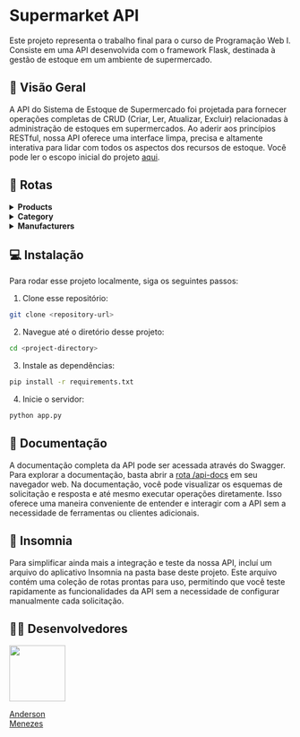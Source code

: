 # Supermarket API
Este projeto representa o trabalho final para o curso de Programação Web I. Consiste em uma API desenvolvida com o framework Flask, destinada à gestão de estoque em um ambiente de supermercado.

## 🛒 Visão Geral
A API do Sistema de Estoque de Supermercado foi projetada para fornecer operações completas de CRUD (Criar, Ler, Atualizar, Excluir) relacionadas à administração de estoques em supermercados. Ao aderir aos princípios RESTful, nossa API oferece uma interface limpa, precisa e altamente interativa para lidar com todos os aspectos dos recursos de estoque. Você pode ler o escopo inicial do projeto [aqui](https://docs.google.com/document/d/1X4wjatlVUa80E7u3VwwE6aVIaxxLmiBwUOya_DKId7M/edit?usp=sharing).

## 🔀 Rotas
<details>
<summary><strong>Products</strong></summary>
<br><p>Essa rota tem como objetivo a administração da entidade produtos</p>
<table>
    <thead>
        <tr>
            <th>Requisição</th>
            <th>Rota</th>
            <th>Descrição</th>
        </tr>
    </thead>
    <tbody>
        <tr>
            <td>GET</td>
            <td>/products</td>
            <td>Buscar todos os produtos</td>
        </tr>
        <tr>
            <td>POST</td>
            <td>/products</td>
            <td>Cadastrar um novo produto</td>
        </tr>
        <tr>
            <td>PUT</td>
            <td>/products/&#123;id&#125;</td>
            <td>Editar um produto já existente</td>
        </tr>
         <tr>
            <td>DELETE</td>
            <td>/products/&#123;id&#125;</td>
            <td>Deletar um produto já existente</td>
        </tr>
    </tbody>
</table>     
</details>

<details>
<summary><strong>Category</strong></summary>
<br><p>Essa rota tem como objetivo a administração da entidade categorias</p>
<table>
    <thead>
        <tr>
            <th>Requisição</th>
            <th>Rota</th>
            <th>Descrição</th>
        </tr>
    </thead>
    <tbody>
        <tr>
            <td>GET</td>
            <td>/categories</td>
            <td>Buscar todas as categorias</td>
        </tr>
        <tr>
            <td>POST</td>
            <td>/categories</td>
            <td>Cadastrar uma nova categoria</td>
        </tr>
        <tr>
            <td>PUT</td>
            <td>/categories/&#123;id&#125;</td>
            <td>Editar uma categoria já existente</td>
        </tr>
         <tr>
            <td>DELETE</td>
            <td>/categories/&#123;id&#125;</td>
            <td>Deletar uma categoria já existente</td>
        </tr>
    </tbody>
</table>
</details>

<details>
<summary><strong>Manufacturers</strong></summary>
<br><p>Essa rota tem como objetivo a administração da entidade fabricantes</p>
<table>
    <thead>
        <tr>
            <th>Requisição</th>
            <th>Rota</th>
            <th>Descrição</th>
        </tr>
    </thead>
    <tbody>
        <tr>
            <td>GET</td>
            <td>/categories</td>
            <td>Buscar todos os fabricantes</td>
        </tr>
        <tr>
            <td>POST</td>
            <td>/categories</td>
            <td>Cadastrar um novo fabricante</td>
        </tr>
        <tr>
            <td>PUT</td>
            <td>/categories/&#123;id&#125;</td>
            <td>Editar um fabricante já existente</td>
        </tr>
         <tr>
            <td>DELETE</td>
            <td>/categories/&#123;id&#125;</td>
            <td>Deletar um fabricante já existente</td>
        </tr>
    </tbody>
</table>     
</details>

## 💻 Instalação

Para rodar esse projeto localmente, siga os seguintes passos:
1. Clone esse repositório:
```bash
git clone <repository-url>
```

2. Navegue até o diretório desse projeto:
```bash
cd <project-directory>
```

3. Instale as dependências:
```bash
pip install -r requirements.txt
```

4. Inicie o servidor:
```bash
python app.py
```

## 📄 Documentação

A documentação completa da API pode ser acessada através do Swagger. Para explorar a documentação, basta abrir a [rota /api-docs](http://127.0.0.1:5000/api/docs/) em seu navegador web. Na documentação, você pode visualizar os esquemas de solicitação e resposta e até mesmo executar operações diretamente. Isso oferece uma maneira conveniente de entender e interagir com a API sem a necessidade de ferramentas ou clientes adicionais.

## 🌙 Insomnia
Para simplificar ainda mais a integração e teste da nossa API, incluí um arquivo do aplicativo Insomnia na pasta base deste projeto. Este arquivo contém uma coleção de rotas prontas para uso, permitindo que você teste rapidamente as funcionalidades da API sem a necessidade de configurar manualmente cada solicitação.

## 👨‍💻 Desenvolvedores

<!--
- [Anderson Menezes](https://github.com/And3rs0nMenezes)
-->

<table align="center">
  <tr align="center">
      <a href="https://github.com/And3rs0nMenezes">
        <img src="https://avatars.githubusercontent.com/And3rs0nMenezes" width=100 />
        <p>Anderson <br/>Menezes</p>
      </a>
    </td>
  </tr>
</table>
